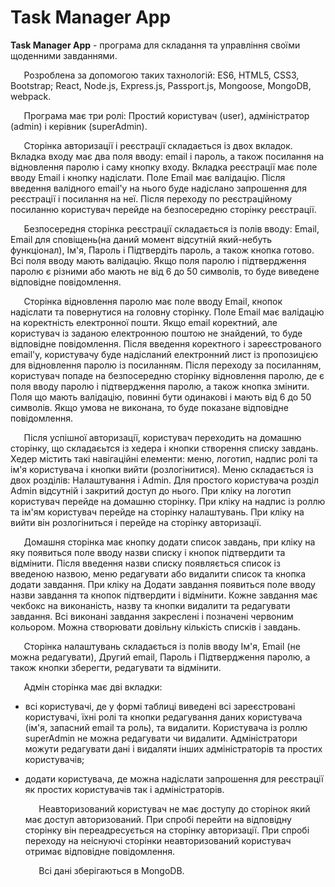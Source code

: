 # Task Manager App

  <strong>Task Manager App</strong> - програма для складання та управління своїми щоденними завданнями.

  `   `Розроблена за допомогою таких тахнологій: ES6, HTML5, CSS3, Bootstrap; React, Node.js, Express.js, Passport.js, Mongoose, MongoDB, webpack.

  `   `Програма має три ролі: Простий користувач (user), адміністратор (admin) і керівник (superAdmin).

  `   `Сторінка авторизації і реєстрації складається із двох вкладок. Вкладка входу має два поля вводу: email і пароль, а також посилання на відновлення паролю і саму кнопку входу. Вкладка реєстрації має поле вводу Email і кнопку надіслати. Поле Email має валідацію. Після введення валідного email'у на нього буде надіслано запрошення для реєстрації і посилання на неї. Після переходу по реєстраційному посиланню користувач перейде на безпосередню сторінку реєстрації. 

  `   `Безпосередня сторінка реєстрації складається із полів вводу: Email, Email для сповіщень(на даний момент відсутній який-небуть функціонал), Ім'я, Пароль і Підтвердіть пароль, а також кнопка готово. Всі поля вводу мають валідацію. Якщо поля паролю і підтвердження паролю є різними або мають не від 6 до 50 символів, то буде виведене відповідне повідомлення.

  `   `Сторінка відновлення паролю має поле вводу Email, кнопок надіслати та повернутися на головну сторінку. Поле Email має валідацію на коректність електронної пошти. Якщо email коректний, але користувач із заданою електронною поштою не знайдений, то буде відповідне повідомлення. Після введення коректного і зареєстрованого email'у, користувачу буде надісланий електронний лист із пропозицією для відновлення паролю із посиланням. Після переходу за посиланням, користувач попаде на безпосередню сторінку відновлення паролю, де є поля вводу паролю і підтвердження паролю, а також кнопка змінити. Поля що мають валідацію, повинні бути одинакові і мають від 6 до 50 символів.  Якщо умова не виконана, то буде показане відповідне повідомлення.

  `   `Після успішної авторизації, користувач переходить на домашню сторінку, що складаєьтся із хедера і кнопки створення списку завдань. Хедер містить такі навігаційні елементи: меню, логотип, надпис ролі та ім'я користувача і кнопки вийти (розлогінитися). Меню складається із двох розділів: Налаштування і Admin. Для простого користувача розділ Admin відсутній і закритий доступ до нього. При кліку на логотип користувач перейде на домашню сторінку. При кліку на надпис із роллю та ім'ям користувач перейде на сторінку налаштувань. При кліку на вийти він розлогіниться і перейде на сторінку авторизації.

  `   `Домашня сторінка має кнопку додати список завдань, при кліку на яку появиться поле вводу назви списку і кнопок підтвердити та відмінити. Після введення назви списку появляється список із введеною назвою, меню редагувати або видалити список та кнопка додати завдання. При кліку на Додати завдання появиться поле вводу назви завдання та кнопок підтвердити і відмінити. Кожне завдання має чекбокс на виконаність, назву та кнопки видалити та редагувати завдання. Всі виконані завдання закреслені і позначені червоним кольором. Можна створювати довільну кількість списків і завдань.

  `   `Сторінка налаштувань складається із полів вводу Ім'я, Email (не можна редагувати), Другий email, Пароль і Підтвердження паролю, а також кнопки зберегти, редагувати та відмінити.

  `   `Адмін сторінка має дві вкладки: 
- всі користувачі, де у формі таблиці виведені всі зареєстровані користувачі, їхні ролі та кнопки редагування даних користувача (ім'я, запасний email та роль), та видалити. Користувача із роллю superAdmin не можна редагувати чи видалити. Адміністратори можути редагувати дані і видаляти інших адміністраторів та простих користувачів;
- додати користувача, де можна надіслати запрошення для реєстрації як простих користувачів так і адміністраторів.

  `   `Неавторизований користувач не має доступу до сторінок який має доступ авторизований. При спробі перейти на відповідну сторінку він переадресується на сторінку авторизації. При спробі переходу на неіснуючі сторінки неавторизований користувач отримає відповідне повідомлення.

  `   `Всі дані зберігаються в MongoDB.

